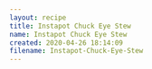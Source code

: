 ```yaml
---
layout: recipe
title: Instapot Chuck Eye Stew
name: Instapot Chuck Eye Stew
created: 2020-04-26 18:14:09
filename: Instapot-Chuck-Eye-Stew
---
```

